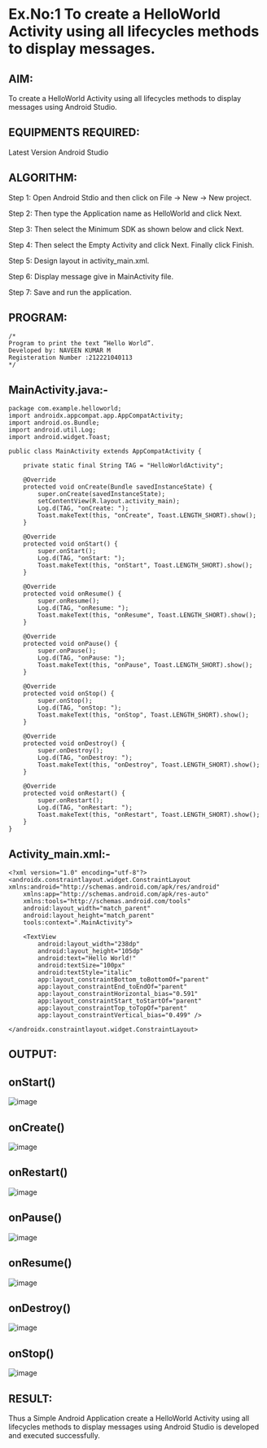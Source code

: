 # Ex.No:1 To create a HelloWorld Activity using all lifecycles methods to display messages.


## AIM:

To create a HelloWorld Activity using all lifecycles methods to display messages using Android Studio.

## EQUIPMENTS REQUIRED:

Latest Version Android Studio

## ALGORITHM:

Step 1: Open Android Stdio and then click on File -> New -> New project.

Step 2: Then type the Application name as HelloWorld and click Next. 

Step 3: Then select the Minimum SDK as shown below and click Next.

Step 4: Then select the Empty Activity and click Next. Finally click Finish.

Step 5: Design layout in activity_main.xml.

Step 6: Display message give in MainActivity file.

Step 7: Save and run the application.

## PROGRAM:
```
/*
Program to print the text “Hello World”.
Developed by: NAVEEN KUMAR M
Registeration Number :212221040113
*/
```
## MainActivity.java:-
```
package com.example.helloworld;
import androidx.appcompat.app.AppCompatActivity;
import android.os.Bundle;
import android.util.Log;
import android.widget.Toast;

public class MainActivity extends AppCompatActivity {

    private static final String TAG = "HelloWorldActivity";

    @Override
    protected void onCreate(Bundle savedInstanceState) {
        super.onCreate(savedInstanceState);
        setContentView(R.layout.activity_main);
        Log.d(TAG, "onCreate: ");
        Toast.makeText(this, "onCreate", Toast.LENGTH_SHORT).show();
    }

    @Override
    protected void onStart() {
        super.onStart();
        Log.d(TAG, "onStart: ");
        Toast.makeText(this, "onStart", Toast.LENGTH_SHORT).show();
    }

    @Override
    protected void onResume() {
        super.onResume();
        Log.d(TAG, "onResume: ");
        Toast.makeText(this, "onResume", Toast.LENGTH_SHORT).show();
    }

    @Override
    protected void onPause() {
        super.onPause();
        Log.d(TAG, "onPause: ");
        Toast.makeText(this, "onPause", Toast.LENGTH_SHORT).show();
    }

    @Override
    protected void onStop() {
        super.onStop();
        Log.d(TAG, "onStop: ");
        Toast.makeText(this, "onStop", Toast.LENGTH_SHORT).show();
    }

    @Override
    protected void onDestroy() {
        super.onDestroy();
        Log.d(TAG, "onDestroy: ");
        Toast.makeText(this, "onDestroy", Toast.LENGTH_SHORT).show();
    }

    @Override
    protected void onRestart() {
        super.onRestart();
        Log.d(TAG, "onRestart: ");
        Toast.makeText(this, "onRestart", Toast.LENGTH_SHORT).show();
    }
}

```
## Activity_main.xml:-
```
<?xml version="1.0" encoding="utf-8"?>
<androidx.constraintlayout.widget.ConstraintLayout xmlns:android="http://schemas.android.com/apk/res/android"
    xmlns:app="http://schemas.android.com/apk/res-auto"
    xmlns:tools="http://schemas.android.com/tools"
    android:layout_width="match_parent"
    android:layout_height="match_parent"
    tools:context=".MainActivity">

    <TextView
        android:layout_width="238dp"
        android:layout_height="105dp"
        android:text="Hello World!"
        android:textSize="100px"
        android:textStyle="italic"
        app:layout_constraintBottom_toBottomOf="parent"
        app:layout_constraintEnd_toEndOf="parent"
        app:layout_constraintHorizontal_bias="0.591"
        app:layout_constraintStart_toStartOf="parent"
        app:layout_constraintTop_toTopOf="parent"
        app:layout_constraintVertical_bias="0.499" />

</androidx.constraintlayout.widget.ConstraintLayout>
```

## OUTPUT:

## onStart()
![image](https://github.com/nithish143257/Mobile-Application-Development/assets/113762839/3858cc64-15b0-4be2-8425-a178ddbb5fb4)

## onCreate()
![image](https://github.com/nithish143257/Mobile-Application-Development/assets/113762839/8431d341-58ea-4630-aaef-509be30ff2b1)

## onRestart()
![image](https://github.com/nithish143257/Mobile-Application-Development/assets/113762839/533a3bf4-7a74-437b-817f-f542b0f2b6cc)

## onPause()
![image](https://github.com/nithish143257/Mobile-Application-Development/assets/113762839/efedec58-6dd0-4c5f-8a0f-ad7a3f64c217)

## onResume()
![image](https://github.com/nithish143257/Mobile-Application-Development/assets/113762839/a18e8568-7622-4e23-8458-16889c617ab3)

## onDestroy()
![image](https://github.com/nithish143257/Mobile-Application-Development/assets/113762839/9171418f-4bcf-4e7a-b560-9c5b97b54d31)

## onStop()
![image](https://github.com/nithish143257/Mobile-Application-Development/assets/113762839/6b5bea50-1a8d-4666-b650-724ad9633c70)

## RESULT:
Thus a Simple Android Application create a HelloWorld Activity using all lifecycles methods to display messages using Android Studio is developed and executed successfully.
